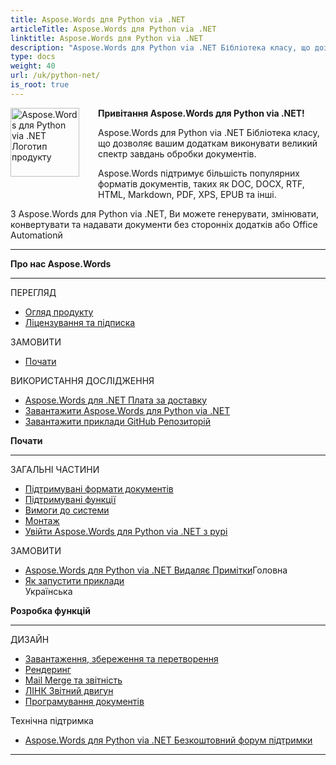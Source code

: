 ```yaml
---
title: Aspose.Words для Python via .NET
articleTitle: Aspose.Words для Python via .NET
linktitle: Aspose.Words для Python via .NET
description: "Aspose.Words для Python via .NET Бібліотека класу, що дозволяє вашим додаткам виконувати великий спектр завдань обробки документів – генерувати, змінювати, конвертувати та надавати документи."
type: docs
weight: 40
url: /uk/python-net/
is_root: true
---
```


<img src="/words/python-net/home_1" alt="Aspose.Words для Python via .NET Логотип продукту" align="left" style="width:110px; margin: 0 30px 30px 0"/>

**Привітання Aspose.Words для Python via .NET!**

Aspose.Words для Python via .NET Бібліотека класу, що дозволяє вашим додаткам виконувати великий спектр завдань обробки документів.

Aspose.Words підтримує більшість популярних форматів документів, таких як DOC, DOCX, RTF, HTML, Markdown, PDF, XPS, EPUB та інші.

З Aspose.Words для Python via .NET, Ви можете генерувати, змінювати, конвертувати та надавати документи без сторонніх додатків або Office Automationй

------

<div class="row">
	<div class="col-md-4">
		<p><b>Про нас Aspose.Words</b></p>
			<hr/><p>ПЕРЕГЛЯД</p>
			<ul>
				<li><a href="/words/uk/python-net/product-overview/">Огляд продукту</a></li>
				<li><a href="/words/uk/python-net/licensing/">Ліцензування та підписка</a></li>
			</ul>
			<p>ЗАМОВИТИ</p>
			<ul>
				<li><a href="/words/uk/python-net/getting-started/">Почати</a></li>
			</ul>
			<p>ВИКОРИСТАННЯ ДОСЛІДЖЕННЯ</p>
			<ul>
				<li><a href="https://helpdesk.aspose.com/">Aspose.Words для .NET Плата за доставку</a></li>
				<li><a href="https://releases.aspose.com/words/python">Завантажити Aspose.Words для Python via .NET</a></li>
				<li><a href="https://github.com/aspose-words/Aspose.Words-for-Python-via-.NET">Завантажити приклади GitHub Репозиторій</a></li>
			</ul>
	</div>
	<div class="col-md-4">
		<p><b>Почати</b></p>
			<hr/><p>ЗАГАЛЬНІ ЧАСТИНИ</p>
			<ul>
				<li><a href="/words/uk/python-net/supported-document-formats/">Підтримувані формати документів</a></li>
				<li><a href="/words/uk/python-net/features/">Підтримувані функції</a></li>
				<li><a href="/words/uk/python-net/system-requirements/">Вимоги до системи</a></li>
				<li><a href="/words/uk/python-net/installation/">Монтаж</a></li>
				<li><a href="https://pypi.org/project/aspose-words/">Увійти Aspose.Words для Python via .NET з pypi</a></li>
			</ul>
			<p>ЗАМОВИТИ</p>
			<ul>
			  <li><a href="https://releases.aspose.com/words/python/release-notes/">Aspose.Words для Python via .NET Видаляє Примітки</a>Головна</li>
				<li><a href="/words/uk/python-net/how-to-run-the-examples/">Як запустити приклади</a></li>
				Українська
			</ul>
	</div>
	<div class="col-md-4">
		<p><b>Розробка функцій</b></p>
			<hr/><p>ДИЗАЙН</p>
			<ul>
				<li><a href="/words/uk/python-net/loading-saving-and-converting/">Завантаження, збереження та перетворення</a></li>
				<li><a href="/words/uk/python-net/rendering/">Рендеринг</a></li>
				<li><a href="https://docs.aspose.com/words/python-net/mail-merge-and-reporting/">Mail Merge та звітність</a></li>
				<li><a href="https://docs.aspose.com/words/python-net/linq-reporting-engine/">ЛІНК Звітний двигун</a></li>
				<li><a href="/words/uk/python-net/programming-with-documents/">Програмування документів</a></li>
			</ul>
			<p>Технічна підтримка</p>
			<ul>
				<li><a href="https://forum.aspose.com/c/words/8">Aspose.Words для Python via .NET Безкоштовний форум підтримки</a></li>
			</ul>
	</div>
</div>

------
